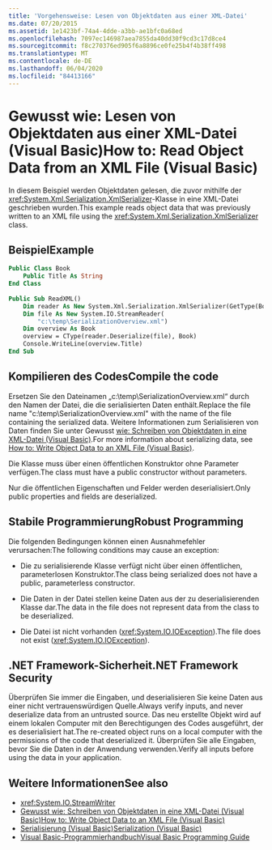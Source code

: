 ```yaml
---
title: 'Vorgehensweise: Lesen von Objektdaten aus einer XML-Datei'
ms.date: 07/20/2015
ms.assetid: 1e1423bf-74a4-4dde-a3bb-ae1bfc0a68ed
ms.openlocfilehash: 7097ec146987aea7855da40dd30f9cd3c17d8ce4
ms.sourcegitcommit: f8c270376ed905f6a8896ce0fe25b4f4b38ff498
ms.translationtype: MT
ms.contentlocale: de-DE
ms.lasthandoff: 06/04/2020
ms.locfileid: "84413166"
---
```

# <a name="how-to-read-object-data-from-an-xml-file-visual-basic"></a><span data-ttu-id="0ec11-102">Gewusst wie: Lesen von Objektdaten aus einer XML-Datei (Visual Basic)</span><span class="sxs-lookup"><span data-stu-id="0ec11-102">How to: Read Object Data from an XML File (Visual Basic)</span></span>
<span data-ttu-id="0ec11-103">In diesem Beispiel werden Objektdaten gelesen, die zuvor mithilfe der <xref:System.Xml.Serialization.XmlSerializer>-Klasse in eine XML-Datei geschrieben wurden.</span><span class="sxs-lookup"><span data-stu-id="0ec11-103">This example reads object data that was previously written to an XML file using the <xref:System.Xml.Serialization.XmlSerializer> class.</span></span>  
  
## <a name="example"></a><span data-ttu-id="0ec11-104">Beispiel</span><span class="sxs-lookup"><span data-stu-id="0ec11-104">Example</span></span>  
  
```vb  
Public Class Book  
    Public Title As String  
End Class  
  
Public Sub ReadXML()  
    Dim reader As New System.Xml.Serialization.XmlSerializer(GetType(Book))  
    Dim file As New System.IO.StreamReader(  
        "c:\temp\SerializationOverview.xml")  
    Dim overview As Book  
    overview = CType(reader.Deserialize(file), Book)  
    Console.WriteLine(overview.Title)  
End Sub  
```  
  
## <a name="compile-the-code"></a><span data-ttu-id="0ec11-105">Kompilieren des Codes</span><span class="sxs-lookup"><span data-stu-id="0ec11-105">Compile the code</span></span>  
 <span data-ttu-id="0ec11-106">Ersetzen Sie den Dateinamen „c:\temp\SerializationOverview.xml“ durch den Namen der Datei, die die serialisierten Daten enthält.</span><span class="sxs-lookup"><span data-stu-id="0ec11-106">Replace the file name "c:\temp\SerializationOverview.xml" with the name of the file containing the serialized data.</span></span> <span data-ttu-id="0ec11-107">Weitere Informationen zum Serialisieren von Daten finden Sie unter Gewusst [wie: Schreiben von Objektdaten in eine XML-Datei (Visual Basic)](how-to-write-object-data-to-an-xml-file.md).</span><span class="sxs-lookup"><span data-stu-id="0ec11-107">For more information about serializing data, see [How to: Write Object Data to an XML File (Visual Basic)](how-to-write-object-data-to-an-xml-file.md).</span></span>  
  
 <span data-ttu-id="0ec11-108">Die Klasse muss über einen öffentlichen Konstruktor ohne Parameter verfügen.</span><span class="sxs-lookup"><span data-stu-id="0ec11-108">The class must have a public constructor without parameters.</span></span>  
  
 <span data-ttu-id="0ec11-109">Nur die öffentlichen Eigenschaften und Felder werden deserialisiert.</span><span class="sxs-lookup"><span data-stu-id="0ec11-109">Only public properties and fields are deserialized.</span></span>  
  
## <a name="robust-programming"></a><span data-ttu-id="0ec11-110">Stabile Programmierung</span><span class="sxs-lookup"><span data-stu-id="0ec11-110">Robust Programming</span></span>  
 <span data-ttu-id="0ec11-111">Die folgenden Bedingungen können einen Ausnahmefehler verursachen:</span><span class="sxs-lookup"><span data-stu-id="0ec11-111">The following conditions may cause an exception:</span></span>  
  
- <span data-ttu-id="0ec11-112">Die zu serialisierende Klasse verfügt nicht über einen öffentlichen, parameterlosen Konstruktor.</span><span class="sxs-lookup"><span data-stu-id="0ec11-112">The class being serialized does not have a public, parameterless constructor.</span></span>  
  
- <span data-ttu-id="0ec11-113">Die Daten in der Datei stellen keine Daten aus der zu deserialisierenden Klasse dar.</span><span class="sxs-lookup"><span data-stu-id="0ec11-113">The data in the file does not represent data from the class to be deserialized.</span></span>  
  
- <span data-ttu-id="0ec11-114">Die Datei ist nicht vorhanden (<xref:System.IO.IOException>).</span><span class="sxs-lookup"><span data-stu-id="0ec11-114">The file does not exist (<xref:System.IO.IOException>).</span></span>  
  
## <a name="net-framework-security"></a><span data-ttu-id="0ec11-115">.NET Framework-Sicherheit</span><span class="sxs-lookup"><span data-stu-id="0ec11-115">.NET Framework Security</span></span>  
 <span data-ttu-id="0ec11-116">Überprüfen Sie immer die Eingaben, und deserialisieren Sie keine Daten aus einer nicht vertrauenswürdigen Quelle.</span><span class="sxs-lookup"><span data-stu-id="0ec11-116">Always verify inputs, and never deserialize data from an untrusted source.</span></span> <span data-ttu-id="0ec11-117">Das neu erstellte Objekt wird auf einem lokalen Computer mit den Berechtigungen des Codes ausgeführt, der es deserialisiert hat.</span><span class="sxs-lookup"><span data-stu-id="0ec11-117">The re-created object runs on a local computer with the permissions of the code that deserialized it.</span></span> <span data-ttu-id="0ec11-118">Überprüfen Sie alle Eingaben, bevor Sie die Daten in der Anwendung verwenden.</span><span class="sxs-lookup"><span data-stu-id="0ec11-118">Verify all inputs before using the data in your application.</span></span>  
  
## <a name="see-also"></a><span data-ttu-id="0ec11-119">Weitere Informationen</span><span class="sxs-lookup"><span data-stu-id="0ec11-119">See also</span></span>

- <xref:System.IO.StreamWriter>
- [<span data-ttu-id="0ec11-120">Gewusst wie: Schreiben von Objektdaten in eine XML-Datei (Visual Basic)</span><span class="sxs-lookup"><span data-stu-id="0ec11-120">How to: Write Object Data to an XML File (Visual Basic)</span></span>](how-to-write-object-data-to-an-xml-file.md)
- [<span data-ttu-id="0ec11-121">Serialisierung (Visual Basic)</span><span class="sxs-lookup"><span data-stu-id="0ec11-121">Serialization (Visual Basic)</span></span>](index.md)
- [<span data-ttu-id="0ec11-122">Visual Basic-Programmierhandbuch</span><span class="sxs-lookup"><span data-stu-id="0ec11-122">Visual Basic Programming Guide</span></span>](../../index.md)
